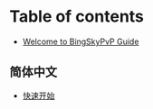 # Table of contents

* [Welcome to BingSkyPvP Guide](README.md)

## 简体中文 <a href="#zh-cn" id="zh-cn"></a>

* [快速开始](zh-cn/quick-start.md)
